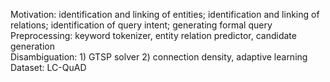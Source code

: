 Motivation: identification and linking of entities; identification and linking of relations; identification of query intent; generating formal query
Preprocessing: keyword tokenizer, entity relation predictor, candidate generation  
Disambiguation: 1) GTSP solver 2) connection density, adaptive learning  
Dataset: LC-QuAD
